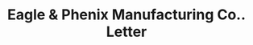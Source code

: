 ---
doi: 10.7916/D8DN5H29
date_other: '1870'
date_other_textual: 1870-1879
form: correspondence
genre:
- Letters (correspondence)
name:
- Eagle & Phenix Manufacturing Co.
object_in_context_url: https://biggert.cul.columbia.edu/items/view/ave_biggert_00117
subject_hierarchical_geographic:
- Columbus, Georgia, United States
subject_name:
- Eagle & Phenix Manufacturing Co.
title: Eagle & Phenix Manufacturing Co.. Letter
sort_title: Eagle & Phenix Manufacturing Co.. Letter
call_number: ave_biggert_00117
coordinates:
- 32.492222222222225,-84.94027777777778
pid: ave_biggert_00117
identifiers: ave_biggert_00117
thumbnail: https://derivativo-1.library.columbia.edu/iiif/2/ldpd:343054/full/!256,256/0/native.jpg
permalink: "/items/ave_biggert_00117/"
layout: iiif-image-page
---